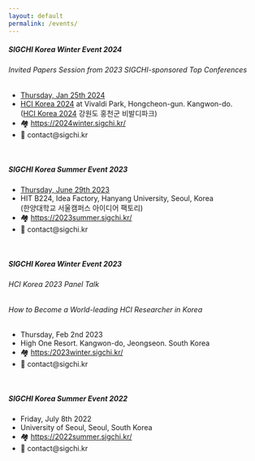 ```yaml
---
layout: default
permalink: /events/
---
```

<div class="menu_template" id="menu_courses" style="">
    <div class="card upcoming-event">
        <div class="card-body">
            <h5 class="card-title">SIGCHI Korea Winter Event 2024</h5>
            <h6>Invited Papers Session from 2023 SIGCHI-sponsored Top Conferences</h6>
            <ul class="card-text">
                <li><u>Thursday, Jan 25th 2024</u></li>
                <li>
                    <a href="https://conference.hcikorea.org/hcik2024/main/main.asp" target="_blank">HCI Korea 2024</a> at Vivaldi Park, Hongcheon-gun. Kangwon-do.<br />
                    (<a href="https://conference.hcikorea.org/hcik2024/main/main.asp" target="_blank">HCI Korea 2024</a> 강원도 홍천군 비발디파크)
                </li>
                <li>🏘️ <a href="https://2024winter.sigchi.kr/" target="_blank">https://2024winter.sigchi.kr/</a></li>
                <li>📧 contact@sigchi.kr</li>
            </ul>
        </div>
    </div>
    <br>    
    <div class="card">
        <div class="card-body">
            <h5 class="card-title">SIGCHI Korea Summer Event 2023</h5>
            <ul class="card-text">
                <li><u>Thursday, June 29th 2023</u></li>
                <li>
                    HIT B224, Idea Factory, Hanyang University, Seoul, Korea<br>
                    (한양대학교 서울캠퍼스 아이디어 팩토리)
                </li>
                <li>🏘️ <a href="https://2023summer.sigchi.kr/" target="_blank">https://2023summer.sigchi.kr/</a></li>
                <li>📧 contact@sigchi.kr</li>
            </ul>
        </div>
    </div>
    <br>    
    <div class="card">
        <div class="card-body">
            <h5 class="card-title">SIGCHI Korea Winter Event 2023</h5>
            <h6 class="card-title">HCI Korea 2023 Panel Talk</h6>
            <h6 class="card-title">How to Become a World-leading HCI Researcher in Korea</h6>
            <ul class="card-text">
                <li>Thursday, Feb 2nd 2023</li>
                <li>High One Resort. Kangwon-do, Jeongseon. South Korea</li>
                <li>🏘️ <a href="https://sites.google.com/view/hcikorea-2023-panel-session/" target="_blank">https:/2023winter.sigchi.kr/</a></li>
                <li>📧 contact@sigchi.kr</li>
            </ul>
        </div>
    </div>
    <br>
    <div class="card">
        <div class="card-body">
            <h5 class="card-title">SIGCHI Korea Summer Event 2022</h5>
            <ul class="card-text">
                <li>Friday, July 8th 2022</li>
                <li>University of Seoul, Seoul, South Korea</li>
                <li>🏘️ <a href="https://2022summer.sigchi.kr/" target="_blank">https://2022summer.sigchi.kr/</a></li>
                <li>📧 contact@sigchi.kr</li>
            </ul>
        </div>
    </div>
    <br>
</div>
